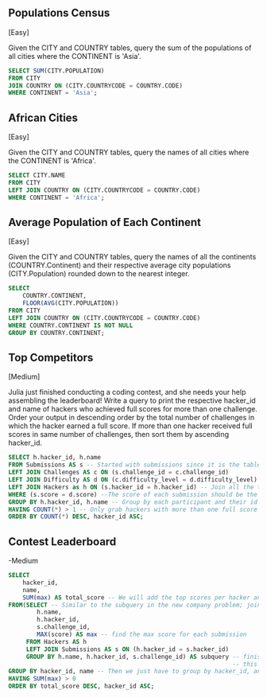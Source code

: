 ## Populations Census
[Easy]

Given the CITY and COUNTRY tables, query the sum of the populations of all cities where the CONTINENT is 'Asia'.

```sql
SELECT SUM(CITY.POPULATION)
FROM CITY
JOIN COUNTRY ON (CITY.COUNTRYCODE = COUNTRY.CODE)
WHERE CONTINENT = 'Asia';
```
## African Cities
[Easy]

Given the CITY and COUNTRY tables, query the names of all cities where the CONTINENT is 'Africa'.

```sql
SELECT CITY.NAME
FROM CITY
LEFT JOIN COUNTRY ON (CITY.COUNTRYCODE = COUNTRY.CODE)
WHERE CONTINENT = 'Africa';
```

## Average Population of Each Continent
[Easy]

Given the CITY and COUNTRY tables, query the names of all the continents (COUNTRY.Continent) and their respective average city populations (CITY.Population) rounded down to the nearest integer.

```sql
SELECT 
    COUNTRY.CONTINENT, 
    FLOOR(AVG(CITY.POPULATION))
FROM CITY
LEFT JOIN COUNTRY ON (CITY.COUNTRYCODE = COUNTRY.CODE)
WHERE COUNTRY.CONTINENT IS NOT NULL
GROUP BY COUNTRY.CONTINENT;
```
## Top Competitors
[Medium]

Julia just finished conducting a coding contest, and she needs your help assembling the leaderboard! Write a query to print the respective hacker_id and name of hackers who achieved full scores for more than one challenge. Order your output in descending order by the total number of challenges in which the hacker earned a full score. If more than one hacker received full scores in same number of challenges, then sort them by ascending hacker_id.

```sql
SELECT h.hacker_id, h.name
FROM Submissions AS s -- Started with submissions since it is the table with the most info
LEFT JOIN Challenges AS c ON (s.challenge_id = c.challenge_id)
LEFT JOIN Difficulty AS d ON (c.difficulty_level = d.difficulty_level)
LEFT JOIN Hackers as h ON (s.hacker_id = h.hacker_id) -- Join all the tables together on common columns
WHERE (s.score = d.score) --The score of each submission should be the "full" score depending on its difficulty level
GROUP BY h.hacker_id, h.name -- Group by each participant and their id number
HAVING COUNT(*) > 1 -- Only grab hackers with more than one full score
ORDER BY COUNT(*) DESC, hacker_id ASC;
```

## Contest Leaderboard
-Medium

```sql
SELECT
    hacker_id,
    name,
    SUM(max) AS total_score -- We will add the top scores per hacker and challenge
FROM(SELECT -- Similar to the subquery in the new company problem; join hackers to submissions
        h.name,
        h.hacker_id,
        s.challenge_id,
        MAX(score) AS max -- find the max score for each submission
     FROM Hackers AS h
     LEFT JOIN Submissions AS s ON (h.hacker_id = s.hacker_id)
     GROUP BY h.name, h.hacker_id, s.challenge_id) AS subquery -- finish the subquery by grouping by hacker name, id, and challege
                                                               -- this leaves us with all the top scores per hacker, per challenge
GROUP BY hacker_id, name -- Then we just have to group by hacker_id, and name, the sum of top scores per hacker and challenge is appended
HAVING SUM(max) > 0
ORDER BY total_score DESC, hacker_id ASC;
```
